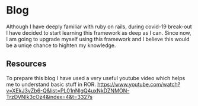 # Blog
Although I have deeply familiar with ruby on rails, during covid-19 break-out I have decided to start learning this framework as deep as I can. Since now, I am going to upgrade myself using this framework and I believe this would be a uniqe chance to highten my knowledge.

## Resources
To prepare this blog I have used a very useful youtube video which helps me to understand basic stuff in ROR.
https://www.youtube.com/watch?v=XEkJ3vZb6-Q&list=PL01nNIgQ4uxNkDZNMON-TrzDVNIk3cOz4&index=4&t=3327s
